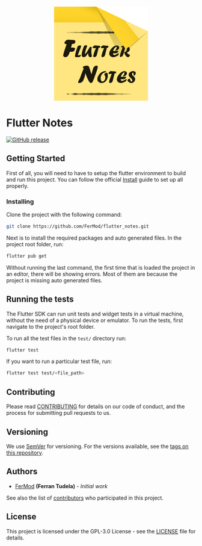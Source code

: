 <p align="center">
    <img width="250px" src="assets/images/repository_social_card.png" alt="repository_social_card">
</p>

# Flutter Notes

[![GitHub release](https://img.shields.io/github/v/release/FerMod/flutter_notes?include_prereleases)](https://github.com/FerMod/flutter_notes/releases)

## Getting Started

First of all, you will need to have to setup the flutter environment to build and run this project.
You can follow the official [Install](https://flutter.dev/docs/get-started/install) guide to set up all properly.

### Installing

Clone the project with the following command:

```bash
git clone https://github.com/FerMod/flutter_notes.git
```

Next is to install the required packages and auto generated files.
In the project root folder, run:

```bash
flutter pub get
```

Without running the last command, the first time that is loaded the project in an editor, there will be showing errors.
Most of them are because the project is missing auto generated files.

## Running the tests

The Flutter SDK can run unit tests and widget tests in a virtual machine, without the need of a physical device or emulator. 
To run the tests, first navigate to the project's root folder.

To run all the test files in the `test/` directory run:

```bash
flutter test
```

If you want to run a particular test file, run:

```bash
flutter test test/<file_path>
```

## Contributing

Please read [CONTRIBUTING](CONTRIBUTING.md) for details on our code of conduct, and the process for submitting pull requests to us.

## Versioning

We use [SemVer](http://semver.org/) for versioning. For the versions available, see the [tags on this repository](../../tags).

## Authors

- [FerMod](https://github.com/FerMod) **(Ferran Tudela)** - *Initial work*

See also the list of [contributors](../../contributors) who participated in this project.

## License

This project is licensed under the GPL-3.0 License - see the [LICENSE](LICENSE) file for details.

